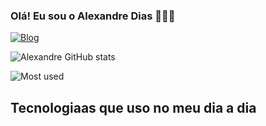 ### Olá! Eu sou o Alexandre Dias 🙋🏾‍♂️
[![Blog](https://img.shields.io/badge/Instagram-E4405F?style=for-the-badge&logo=instagram&logoColor=white)](https://www.instagram.com/alexandredias2708/)

![Alexandre GitHub stats](https://github-readme-stats.vercel.app/api?username=alexandredias027&show_icons=true&theme=dracula)

![Most used](https://github-readme-stats.vercel.app/api/top-langs/?username=alexandredias027&hide_progress=true)

## Tecnologiaas que uso no meu dia a dia

<div style = "display: inline_block"> <br/>

<img aling="center" alt html5 src="https://img.shields.io/badge/HTML5-E34F26?style=for-the-badge&logo=html5&logoColor=white">
<img aling="center" alt html5 src="https://img.shields.io/badge/CSS3-1572B6?style=for-the-badge&logo=css3&logoColor=white">
<img aling="center" alt html5 src="https://img.shields.io/badge/JavaScript-F7DF1E?style=for-the-badge&logo=javascript&logoColor=black">
<img aling="center" alt html5 src="https://img.shields.io/badge/TypeScript-007ACC?style=for-the-badge&logo=typescript&logoColor=white">
<img aling="center" alt html5 src="https://img.shields.io/badge/React-20232A?style=for-the-badge&logo=react&logoColor=61DAFB">
<img aling="center" alt html5 src="https://img.shields.io/badge/Material--UI-0081CB?style=for-the-badge&logo=material-ui&logoColor=white">
<img aling="center" alt html5 src="https://img.shields.io/badge/C%23-239120?style=for-the-badge&logo=c-sharp&logoColor=white">
<img aling="center" alt html5 src="https://img.shields.io/badge/PostgreSQL-316192?style=for-the-badge&logo=postgresql&logoColor=white">
<img aling="center" alt html5 src="https://img.shields.io/badge/.NET-5C2D91?style=for-the-badge&logo=.net&logoColor=white">

</div>
